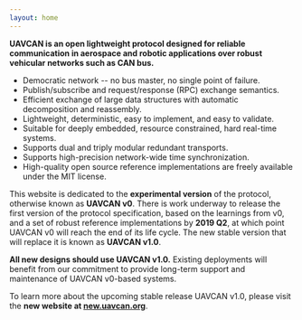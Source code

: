 ```yaml
---
layout: home
---
```


**UAVCAN is an open lightweight protocol designed for reliable communication in aerospace and robotic
applications over robust vehicular networks such as CAN bus.**

- Democratic network -- no bus master, no single point of failure.
- Publish/subscribe and request/response (RPC) exchange semantics.
- Efficient exchange of large data structures with automatic decomposition and reassembly.
- Lightweight, deterministic, easy to implement, and easy to validate.
- Suitable for deeply embedded, resource constrained, hard real-time systems.
- Supports dual and triply modular redundant transports.
- Supports high-precision network-wide time synchronization.
- High-quality open source reference implementations are freely available under the MIT license.

This website is dedicated to the **experimental version** of the protocol, otherwise known as **UAVCAN v0**.
There is work underway to release the first version of the protocol specification, based on the learnings from v0, and a set of
robust reference implementations by **2019 Q2**, at which point UAVCAN v0 will reach the end of its life cycle.
The new stable version that will replace it is known as **UAVCAN v1.0**.

**All new designs should use UAVCAN v1.0.**
Existing deployments will benefit from our commitment to provide long-term support and maintenance of
UAVCAN v0-based systems.

To learn more about the upcoming stable release UAVCAN v1.0,
please visit the **new website at [new.uavcan.org](https://new.uavcan.org/)**.
